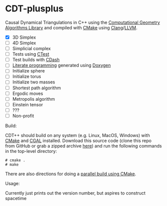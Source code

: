 CDT-plusplus
============

Causal Dynamical Triangulations in C++ using the [Computational Geometry Algorithms Library][1] and compiled with [CMake][2] using [Clang][8]/[LLVM][3].

- [x] 3D Simplex
- [ ] 4D Simplex
- [ ] Simplicial complex
- [ ] Tests using [CTest][4]
- [ ] Test builds with [CDash][5]
- [ ] [Literate programming][6] generated using [Doxygen][7]
- [ ] Initialize sphere
- [ ] Initialize torus
- [ ] Initialize two masses
- [ ] Shortest path algorithm
- [ ] Ergodic moves
- [ ] Metropolis algorithm
- [ ] Einstein tensor
- [ ] ???
- [ ] Non-profit

Build:

CDT++ should build on any system (e.g. Linux, MacOS, Windows) with [CMake][9] and [CGAL][10] installed. Download this source code (clone this repo from GitHub or grab a zipped archive [here][12]) and run the following commands in the top-level directory:

```
# cmake .
# make
```

There are also directions for doing a [parallel build using CMake][11].

Usage:

Currently just prints out the version number, but aspires to construct spacetime


[1]: http://www.cgal.org
[2]: http://www.cmake.org
[3]: http://llvm.org 
[4]: http://cmake.org/Wiki/CMake/Testing_With_CTest
[5]: http://open.cdash.org/index.php
[6]: http://www.literateprogramming.com
[7]: http://www.doxygen.org
[8]: http://clang.llvm.org
[9]: http://www.cmake.org/cmake/help/install.html
[10]: http://www.cgal.org/Manual/latest/doc_html/installation_manual/Chapter_installation_manual.html
[11]: http://www.kitware.com/blog/home/post/434
[12]: https://github.com/acgetchell/CDT-plusplus/archive/master.zip